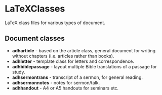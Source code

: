 # LaTeXClasses

LaTeX class files for various types of document.

## Document classes

- **adharticle** - based on the article class, general document for writing
  without chapters (i.e. articles rather than books).
- **adhletter** - template class for letters and correspondence.
- **adhbiblepassage** - layout multiple Bible translations of a passage for
  study.
- **adhsermontrans** - transcript of a sermon, for general reading.
- **adhsermonnotes** - notes for sermon/talk.
- **adhhandout** - A4 or A5 handouts for seminars etc.
